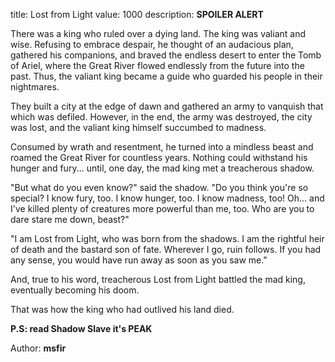 title: Lost from Light
value: 1000
description: **SPOILER ALERT**

There was a king who ruled over a dying land. The king was valiant and wise.
Refusing to embrace despair, he thought of an audacious plan, gathered his
companions, and braved the endless desert to enter the Tomb of Ariel, where
the Great River flowed endlessly from the future into the past. Thus, the 
valiant king became a guide who guarded his people in their nightmares.

They built a city at the edge of dawn and gathered an army to vanquish that 
which was defiled. However, in the end, the army was destroyed, the city was 
lost, and the valiant king himself succumbed to madness.

Consumed by wrath and resentment, he turned into a mindless beast and roamed 
the Great River for countless years. Nothing could withstand his hunger and 
fury... until, one day, the mad king met a treacherous shadow.

"But what do you even know?" said the shadow. "Do you think you're so special? 
I know fury, too. I know hunger, too. I know madness, too! Oh... and I've 
killed plenty of creatures more powerful than me, too. Who are you to dare 
stare me down, beast?"

"I am Lost from Light, who was born from the shadows. I am the rightful heir 
of death and the bastard son of fate. Wherever I go, ruin follows. If you had 
any sense, you would have run away as soon as you saw me."

And, true to his word, treacherous Lost from Light battled the mad king, 
eventually becoming his doom.

That was how the king who had outlived his land died.


**P.S: read Shadow Slave it's PEAK**

Author: **msfir**